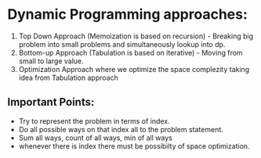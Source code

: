 # Dynamic Programming approaches:

1. Top Down Approach (Memoization is based on recursion) - Breaking big problem into small problems and simultaneously lookup into dp.
2. Bottom-up Approach (Tabulation is based on iterative) -  Moving from small to large value.
3. Optimization Approach where we optimize the space complezity taking idea from Tabulation approach

## Important Points:

- Try to represent the problem in terms of index.
- Do all possible ways on that index all to the problem statement.
- Sum all ways, count of all ways, min of all ways
- whenever there is index there must be possibilty of space optimization.
